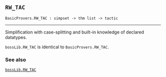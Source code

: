 ## `RW_TAC`

``` hol4
BasicProvers.RW_TAC : simpset -> thm list -> tactic
```

------------------------------------------------------------------------

Simplification with case-splitting and built-in knowledge of declared
datatypes.

`bossLib.RW_TAC` is identical to `BasicProvers.RW_TAC`.

### See also

[`bossLib.RW_TAC`](#bossLib.RW_TAC)
